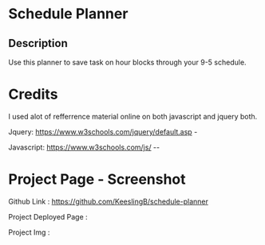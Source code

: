 # Schedule Planner

## Description

Use this planner to save task on hour blocks through your 9-5 schedule.


# Credits

I used alot of refferrence material online on both javascript and jquery both.

Jquery: https://www.w3schools.com/jquery/default.asp  -

Javascript: https://www.w3schools.com/js/  --


# Project Page - Screenshot

Github Link : https://github.com/KeeslingB/schedule-planner

Project Deployed Page : 

Project Img :